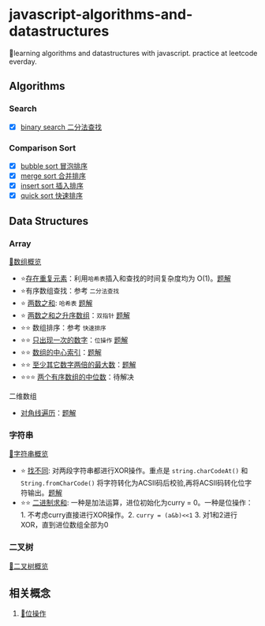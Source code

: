 # javascript-algorithms-and-datastructures

📓learning algorithms and datastructures with javascript. practice at leetcode everday.

## Algorithms

### Search

- [x] [binary search 二分法查找](src/algorithms/1.binary_search.js)

### Comparison Sort

- [x] [bubble sort 冒泡排序](src/algorithms/2.bubble_sort.js)
- [x] [merge sort 合并排序](src/algorithms/3.merge_sort.js)
- [x] [insert sort 插入排序](src/algorithms/4.insert_sort.js)
- [x] [quick sort 快速排序](src/algorithms/5.quick_sort.js)

## Data Structures

### Array

[📖数组概览](docs/array.md)

- ⭐️[存在重复元素](https://leetcode-cn.com/problems/contains-duplicate/)：利用`哈希表`插入和查找的时间复杂度均为 O(1)。[题解](src/leetcode/array_contain_duplicate.js)
- ⭐️有序数组查找：参考 `二分法查找`
- ⭐️ [两数之和](https://leetcode-cn.com/problems/two-sum/): `哈希表` [题解](src/leetcode/array_two_sum.js)
- ⭐️ [两数之和之升序数组](https://leetcode-cn.com/problems/two-sum-ii-input-array-is-sorted/)：`双指针` [题解](src/leetcode/array_two_sum_sorted.js)
- ⭐️⭐️ 数组排序：参考 `快速排序`
- ⭐️⭐️ [只出现一次的数字](https://leetcode-cn.com/problems/single-number/)：`位操作` [题解](src/leetcode/array_single_numbers.js)
- ⭐️⭐️ [数组的中心索引](https://leetcode-cn.com/problems/find-pivot-index/submissions/)：[题解](src/leetcode/array_single_numbers.js)
- ⭐️⭐️ [至少其它数字两倍的最大数](https://leetcode-cn.com/problems/largest-number-at-least-twice-of-others/)：[题解](src/leetcode/array_domainant_index.js)
- ⭐️⭐️⭐️ [两个有序数组的中位数](https://leetcode-cn.com/problems/median-of-two-sorted-arrays/)：待解决

二维数组

- [对角线遍历](https://leetcode-cn.com/explore/learn/card/array-and-string/199/introduction-to-2d-array/774/)：[题解](src/leetcode/array_diagonal_order.js)

### 字符串

[📖字符串概览](doc/string.md)

- ⭐️ [找不同](https://leetcode-cn.com/problems/find-the-difference/): 对两段字符串都进行XOR操作。重点是 `string.charCodeAt()` 和 `String.fromCharCode()` 将字符转化为ACSII码后校验,再将ACSII码转化位字符输出。[题解](src/leetcode/string_find_the_difference.js)
- ⭐️⭐️ [二进制求和](https://leetcode-cn.com/problems/add-binary/): 一种是加法运算，进位初始化为curry = 0。一种是位操作：1. 不考虑curry直接进行XOR操作。2. `curry = (a&b)<<1` 3. 对1和2进行XOR，直到进位数组全部为0


### 二叉树

[📖二叉树概览](docs/tree.md)

## 相关概念

1. [📖位操作](docs/bitOperate.md)
